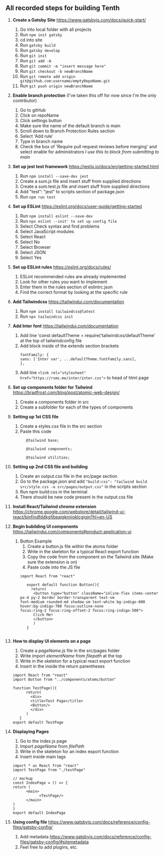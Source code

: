 ## All recorded steps for building Tenth

1. **Create a Gatsby Site** https://www.gatsbyjs.com/docs/quick-start/
      1. Go into local folder with all projects 
      2. Run `npm init gatsby`
      3. cd into site
      4. Run `gatsby build`
      5. Run `gatsby develop`
      6. Run `git init`
      7. Run `git add -A`
      8. Run `git commit -m "insert message here"`
      9. Run `git checkout -b newBranchName`
      10. Run `git remote add origin git@github.com:username/emptyRepoName.git`
      11. Run `git push origin newBranchName`

2. **Enable branch protection** (I've taken this off for now since I'm the only contributor)
      1. Go to gitHub
      2. Click on repoName
      3. Click settings button
      4. Make sure the name of the default branch is main
      5. Scroll down to Branch Protection Rules section
      6. Select 'Add rule'
      7. Type in branch name
      8. Check the box of 'Require pull request reviews before merging' and select enable for administrators *I use this to block from submitting to main*

3. **Set up jest test framework** https://jestjs.io/docs/en/getting-started.html
      1. Run `npm install --save-dev jest`
      2. Create a sum.js file and insert stuff from supplied directions
      3. Create a sum.test.js file and insert stuff from supplied directions
      4. Add  "test": "jest" to scripts section of package.json
      5. Run `npm run test`

4. **Set up ESLint** https://eslint.org/docs/user-guide/getting-started
      1. Run `npm install eslint --save-dev`
      2. Run `npx eslint --init' to set up config file`
      3. Select Check syntax and find problems
      4. Select JavaScript modules
      5. Select React
      6. Select No
      7. Select Browser
      8. Select JSON
      9. Select Yes

5. **Set up ESLint rules** https://eslint.org/docs/rules/
      1. ESLint recommended rules are already implemented
      2. Look for other rules you want to implement
      3. Enter them in the rules section of eslintrc.json
      4. Find the correct format by looking at the specific rule

6. **Add Tailwindcss** https://tailwindui.com/documentation
      1. Run `npm install tailwindcss@latest`
      2. Run `npx tailwindcss init`

7. **Add Inter font** https://tailwindui.com/documentation
      1. Add line 'const defaultTheme = require('tailwindcss/defaultTheme' at the top of tailwindconfig file
      2. Add block inside of the extends section brackets
         ```
         fontFamily: {
         sans: ['Inter var', ...defaultTheme.fontFamily.sans],
         },
      3. Add line `<link rel="stylesheet" href="https://rsms.me/inter/inter.css">` to head of html page

8. **Set up components folder for Tailwind** https://bradfrost.com/blog/post/atomic-web-design/
      1. Create a components folder in src
      2. Create a subfolder for each of the types of components

9. **Setting up 1st CSS file**
      1. Create a styles.css file in the src section
      2. Paste this code
      ```
            @tailwind base;

            @tailwind components;

            @tailwind utilities;

10. **Setting up 2nd CSS file and building**
      1. Create an output.css file in the src/page section
      2. Go to the package.json and add `"build:css": "tailwind build src/style.css -o src/pages/output.css"` in the scripts section
      3. Run npm build:css in the terminal
      4. There should be new code present in the output.css file

      
9. **Install React/Tailwind chrome extension** https://chrome.google.com/webstore/detail/tailwind-ui-react/binfindfddkgfibeajgkmjioklcgigjn?hl=en-US

10. **Begin bubilding UI components** https://tailwindui.com/components#product-application-ui
      1. Button Example
            1. Create a button.js file within the atoms folder
            2. Write in the skeleton for a typical React export function
            3. Copy the code from the component on the Tailwind site (Make sure the extension is on)
            4. Paste code into the JS file
            ```
            import React from "react"
            
               export default function Button(){
                 return(
                  <button type="button" className="inline-flex items-center px-4 py-2 border border-transparent text-sm                   font-medium rounded-md shadow-sm text-white bg-indigo-600 hover:bg-indigo-700 focus:outline-none                       focus:ring-2 focus:ring-offset-2 focus:ring-indigo-500">
                  Click Me!
                  </button>
                  )
               }
               
11. **How to display UI elements on a page**
      1. Create a *pageName.js* file in the src/pages folder
      2. Write import *elementName* from *filepath* at the top
      3. Write in the skeleton for a typical react export function
      4. Insert <elementName/> in the inside the return parentheses
      ```
      import React from "react"
      import Button from "../components/atoms/button"

      function TestPage(){
            return(
              <div>
              <title>Test Page</title>
              <Button/>
              </div>
            )
         }
      export default TestPage
      
12. **Displaying Pages**
      1. Go to the index.js page
      2. Import *pageName* from *filePath*
      3. Write in the skeleton for an index export function
      4. Insert <pageName/> inside main tags
      ```
      import * as React from "react"
      import TestPage from "./testPage"

      // markup
      const IndexPage = () => {
      return (
            <main>
                  <TestPage/>
            </main>
      )
      }
      export default IndexPage

9. **Using config file** https://www.gatsbyjs.com/docs/reference/config-files/gatsby-config/
      1. Add metadata https://www.gatsbyjs.com/docs/reference/config-files/gatsby-config/#sitemetadata 
      2. Feel free to add plugins, etc.
      

